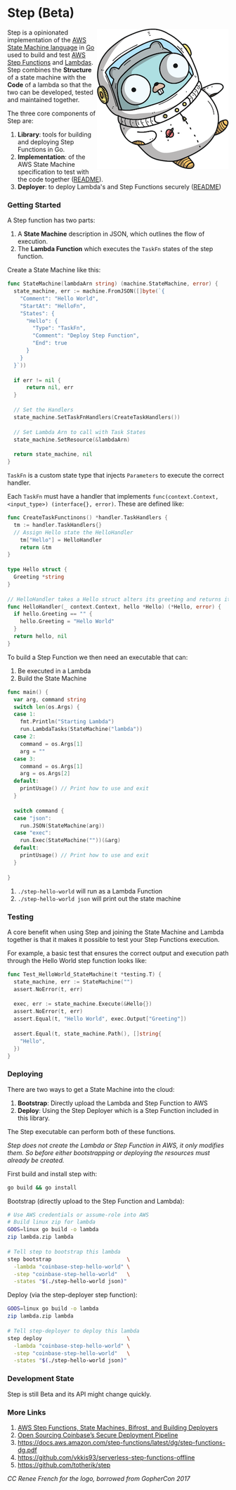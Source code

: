 # Step (Beta)

<img align="right" src="./assets/one_small_step_for_gopher.png" alt="One Small Step for Go"/>

Step is a opinionated implementation of the [AWS State Machine language](./STATE_SPEC.md) in [Go](https://golang.org/) used to build and test [AWS Step Functions](https://docs.aws.amazon.com/step-functions/latest/dg/getting-started.html) and [Lambdas](https://docs.aws.amazon.com/lambda/latest/dg/getting-started.html). Step combines the **Structure** of a state machine with the **Code** of a lambda so that the two can be developed, tested and maintained together.

The three core components of Step are:

1. **Library**: tools for building and deploying Step Functions in Go.
2. **Implementation**: of the AWS State Machine specification to test with the code together ([README](./machine)).
3. **Deployer**: to deploy Lambda's and Step Functions securely ([README](./deployer))

### Getting Started

A Step function has two parts:

1. A **State Machine** description in JSON, which outlines the flow of execution.
2. The **Lambda Function** which executes the `TaskFn` states of the step function.

Create a State Machine like this:

```go
func StateMachine(lambdaArn string) (machine.StateMachine, error) {
  state_machine, err := machine.FromJSON([]byte(`{
    "Comment": "Hello World",
    "StartAt": "HelloFn",
    "States": {
      "Hello": {
        "Type": "TaskFn",
        "Comment": "Deploy Step Function",
        "End": true
      }
    }
  }`))

  if err != nil {
      return nil, err
  }

  // Set the Handlers
  state_machine.SetTaskFnHandlers(CreateTaskHandlers())

  // Set Lambda Arn to call with Task States
  state_machine.SetResource(&lambdaArn)

  return state_machine, nil
}
```

`TaskFn` is a custom state type that injects `Parameters` to execute the correct handler.

Each `TaskFn` must have a handler that implements `func(context.Context, <input_type>) (interface{}, error)`. These are defined like:

```go
func CreateTaskFunctinons() *handler.TaskHandlers {
  tm := handler.TaskHandlers{}
  // Assign Hello state the HelloHandler
	tm["Hello"] = HelloHandler
	return &tm
}

type Hello struct {
  Greeting *string
}

// HelloHandler takes a Hello struct alters its greeting and returns it
func HelloHandler(_ context.Context, hello *Hello) (*Hello, error) {
  if hello.Greeting == "" {
    hello.Greeting = "Hello World"
  }
  return hello, nil
}
```

To build a Step Function we then need an executable that can:

1. Be executed in a Lambda
2. Build the State Machine

```go
func main() {
  var arg, command string
  switch len(os.Args) {
  case 1:
    fmt.Println("Starting Lambda")
    run.LambdaTasks(StateMachine("lambda"))
  case 2:
    command = os.Args[1]
    arg = ""
  case 3:
    command = os.Args[1]
    arg = os.Args[2]
  default:
    printUsage() // Print how to use and exit
  }

  switch command {
  case "json":
    run.JSON(StateMachine(arg))
  case "exec":
    run.Exec(StateMachine(""))(&arg)
  default:
    printUsage() // Print how to use and exit
  }

}
```

1. `./step-hello-world` will run as a Lambda Function
2. `./step-hello-world json` will print out the state machine

### Testing

A core benefit when using Step and joining the State Machine and Lambda together is that it makes it possible to test your Step Functions execution.

For example, a basic test that ensures the correct output and execution path through the Hello World step function looks like:

```go
func Test_HelloWorld_StateMachine(t *testing.T) {
  state_machine, err := StateMachine("")
  assert.NoError(t, err)

  exec, err := state_machine.Execute(&Hello{})
  assert.NoError(t, err)
  assert.Equal(t, "Hello World", exec.Output["Greeting"])

  assert.Equal(t, state_machine.Path(), []string{
    "Hello",
  })
}
```

### Deploying

There are two ways to get a State Machine into the cloud:

1. **Bootstrap**: Directly upload the Lambda and Step Function to AWS
2. **Deploy**: Using the Step Deployer which is a Step Function included in this library.

The Step executable can perform both of these functions.

*Step does not create the Lambda or Step Function in AWS, it only modifies them. So before either bootstrapping or deploying the resources must already be created.*

First build and install step with:

```bash
go build && go install
```

Bootstrap (directly upload to the Step Function and Lambda):

```bash
# Use AWS credentials or assume-role into AWS
# Build linux zip for lambda
GOOS=linux go build -o lambda
zip lambda.zip lambda

# Tell step to bootstrap this lambda
step bootstrap                        \
  -lambda "coinbase-step-hello-world" \
  -step "coinbase-step-hello-world"   \
  -states "$(./step-hello-world json)"
```

Deploy (via the step-deployer step function):

```bash
GOOS=linux go build -o lambda
zip lambda.zip lambda

# Tell step-deployer to deploy this lambda
step deploy                           \
  -lambda "coinbase-step-hello-world" \
  -step "coinbase-step-hello-world"   \
  -states "$(./step-hello-world json)"
```

### Development State

Step is still Beta and its API might change quickly.

### More Links

1. [AWS Step Functions, State Machines, Bifrost, and Building Deployers](https://blog.coinbase.com/aws-step-functions-state-machines-bifrost-and-building-deployers-5e3745fe645b)
1. [Open Sourcing Coinbase’s Secure Deployment Pipeline](https://engineering.coinbase.com/open-sourcing-coinbases-secure-deployment-pipeline-ae6c78e25517)
1. https://docs.aws.amazon.com/step-functions/latest/dg/step-functions-dg.pdf
1. https://github.com/vkkis93/serverless-step-functions-offline
1. https://github.com/totherik/step

*CC Renee French for the logo, borrowed from GopherCon 2017*
